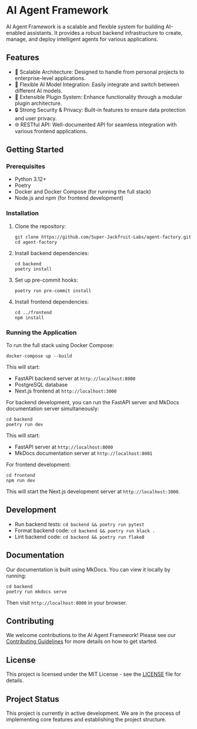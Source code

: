 # AI Agent Framework

AI Agent Framework is a scalable and flexible system for building AI-enabled assistants. It provides a robust backend infrastructure to create, manage, and deploy intelligent agents for various applications.

## Features

- 🚀 Scalable Architecture: Designed to handle from personal projects to enterprise-level applications.
- 🧠 Flexible AI Model Integration: Easily integrate and switch between different AI models.
- 🔌 Extensible Plugin System: Enhance functionality through a modular plugin architecture.
- 🔒 Strong Security & Privacy: Built-in features to ensure data protection and user privacy.
- 🌐 RESTful API: Well-documented API for seamless integration with various frontend applications.

## Getting Started

### Prerequisites

- Python 3.12+
- Poetry
- Docker and Docker Compose (for running the full stack)
- Node.js and npm (for frontend development)

### Installation

1. Clone the repository:
   ```
   git clone https://github.com/Super-Jackfruit-Labs/agent-factory.git
   cd agent-factory
   ```

2. Install backend dependencies:
   ```
   cd backend
   poetry install
   ```

3. Set up pre-commit hooks:
   ```
   poetry run pre-commit install
   ```

4. Install frontend dependencies:
   ```
   cd ../frontend
   npm install
   ```

### Running the Application

To run the full stack using Docker Compose:

```
docker-compose up --build
```

This will start:
- FastAPI backend server at `http://localhost:8000`
- PostgreSQL database
- Next.js frontend at `http://localhost:3000`

For backend development, you can run the FastAPI server and MkDocs documentation server simultaneously:

```
cd backend
poetry run dev
```

This will start:
- FastAPI server at `http://localhost:8000`
- MkDocs documentation server at `http://localhost:8001`

For frontend development:

```
cd frontend
npm run dev
```

This will start the Next.js development server at `http://localhost:3000`.

## Development

- Run backend tests: `cd backend && poetry run pytest`
- Format backend code: `cd backend && poetry run black .`
- Lint backend code: `cd backend && poetry run flake8`

## Documentation

Our documentation is built using MkDocs. You can view it locally by running:

```
cd backend
poetry run mkdocs serve
```

Then visit `http://localhost:8000` in your browser.

## Contributing

We welcome contributions to the AI Agent Framework! Please see our [Contributing Guidelines](CONTRIBUTING.md) for more details on how to get started.

## License

This project is licensed under the MIT License - see the [LICENSE](LICENSE) file for details.

## Project Status

This project is currently in active development. We are in the process of implementing core features and establishing the project structure.
